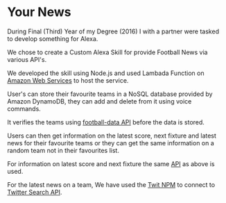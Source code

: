 # Your News

During Final (Third) Year of my Degree (2016) I with a partner were tasked to develop something for Alexa.

We chose to create a Custom Alexa Skill for provide Football News via various API's.

We developed the skill using Node.js and used Lambada Function on [Amazon Web Services](http://aws.amazon.com/) to host the service.

User's can store their favourite teams in a NoSQL database provided by Amazon DynamoDB, they can add and delete from it using voice commands.

It verifies the teams using [football-data API](http://api.football-data.org/docs/v1/) before the data is stored.

Users can then get information on the latest score, next fixture and latest news for their favourite teams or they can get the same information on a random team not in their favourites list.

For information on latest score and next fixture the same [API](http://api.football-data.org/docs/v1/) as above is used.

For the latest news on a team, We have used the [Twit NPM](https://www.npmjs.com/package/twit) to connect to [Twitter Search API](https://dev.twitter.com/rest/public/search).